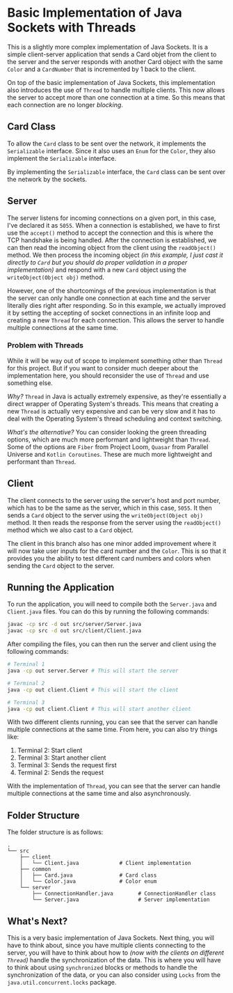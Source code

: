 # Basic Implementation of Java Sockets with Threads

This is a slightly more complex implementation of Java Sockets. It is a simple client-server
application that sends a Card objet from the client to the server and the server responds with
another Card object with the same `Color` and a `CardNumber` that is incremented by 1 back to the
client.

On top of the basic implementation of Java Sockets, this implementation also introduces the use of
`Thread` to handle multiple clients. This now allows the server to accept more than one connection
at a time. So this means that each connection are no longer _blocking_.

## Card Class

To allow the `Card` class to be sent over the network, it implements the `Serializable` interface.
Since it also uses an `Enum` for the `Color`, they also implement the `Serializable` interface.

By implementing the `Serializable` interface, the `Card` class can be sent over the network by the
sockets.

## Server

The server listens for incoming connections on a given port, in this case, I've declared it as `5055`.
When a connection is established, we have to first use the `accept()` method to accept the connection
and this is where the TCP handshake is being handled. After the connection is established, we can
then read the incoming object from the client using the `readObject()` method. We then process the
incoming object _(in this example, I just cast it directly to `Card` but you should do proper validation
in a proper implementation)_ and respond with a new `Card` object using the `writeObject(Object obj)`
method.

However, one of the shortcomings of the previous implementation is that the server can only handle one
connection at each time and the server literally dies right after responding. So in this example, we
actually improved it by setting the accepting of socket connections in an infinite loop and creating a
new `Thread` for each connection. This allows the server to handle multiple connections at the same time.

### Problem with Threads

While it will be way out of scope to implement something other than `Thread` for this project. But if you
want to consider much deeper about the implementation here, you should reconsider the use of `Thread` and
use something else.

_Why?_ `Thread` in Java is actually extremely expensive, as they're essentially a direct wrapper of Operating
System's threads. This means that creating a new `Thread` is actually very expensive and can be very slow and
it has to deal with the Operating System's thread scheduling and context switching.

_What's the alternative?_ You can consider looking the green threading options, which are much more performant
and lightweight than `Thread`. Some of the options are `Fiber` from Project Loom, `Quasar` from Parallel Universe
and `Kotlin Coroutines`. These are much more lightweight and performant than `Thread`.

## Client

The client connects to the server using the server's host and port number, which has to be the same as the
server, which in this case, `5055`. It then sends a `Card` object to the server using the
`writeObject(Object obj)` method. It then reads the response from the server using the `readObject()` method
which we also cast to a `Card` object.

The client in this branch also has one minor added improvement where it will now take user inputs for the card
number and the `Color`. This is so that it provides you the ability to test different card numbers and colors
when sending the `Card` object to the server.

## Running the Application

To run the application, you will need to compile both the `Server.java` and `Client.java` files. You can do
this by running the following commands:

```bash
javac -cp src -d out src/server/Server.java
javac -cp src -d out src/client/Client.java
```

After compiling the files, you can then run the server and client using the following commands:

```bash
# Terminal 1
java -cp out server.Server # This will start the server

# Terminal 2
java -cp out client.Client # This will start the client

# Terminal 3
java -cp out client.Client # This will start another client
```

With two different clients running, you can see that the server can handle multiple connections at the
same time. From here, you can also try things like:

1. Terminal 2: Start client
2. Terminal 3: Start another client
3. Terminal 3: Sends the request first
4. Terminal 2: Sends the request

With the implementation of `Thread`, you can see that the server can handle multiple connections at the
same time and also asynchronously.

## Folder Structure

The folder structure is as follows:

```
.
└── src
    ├── client
    │   └── Client.java             # Client implementation
    ├── common
    │   ├── Card.java               # Card class
    │   └── Color.java              # Color enum
    └── server
        ├── ConnectionHandler.java        # ConnectionHandler class
        └── Server.java                   # Server implementation
```

## What's Next?

This is a very basic implementation of Java Sockets. Next thing, you will have to think about, since you
have multiple clients connecting to the server, you will have to think about how to _(now with the clients
on different `Thread`)_ handle the synchronization of the data. This is where you will have to think
about using `synchronized` blocks or methods to handle the synchronization of the data, or you can also
consider using `Locks` from the `java.util.concurrent.locks` package.
